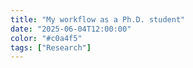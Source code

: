 ```yaml
---
title: "My workflow as a Ph.D. student"
date: "2025-06-04T12:00:00"
color: "#c0a4f5"
tags: ["Research"]
---
```


